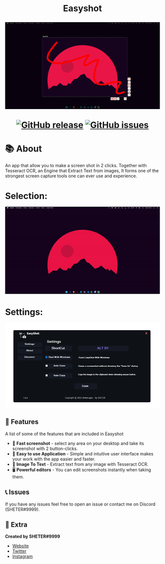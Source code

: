 <h1 align="center">
    <br>
    <p>Easyshot</p>
<img src="./ScreenShot(15).png">
    
[![GitHub release](https://img.shields.io/github/release/SHETER0/EasyShot.svg?style=for-the-badge)](https://GitHub.com/SHETER0/EasyShot/releases/) [![GitHub issues](https://img.shields.io/github/issues/SHETER0/EasyShot.svg?style=for-the-badge)](https://GitHub.com/SHETER0/EasyShot/issues/) 


</h1>

# 📚 About
An app that allow you to make a screen shot in 2 clicks. Together with Tesseract OCR, an Engine that Extract Text from images, It forms one of the strongest screen capture tools one can ever use and experience.

# Selection:
<img src="./ezgif-1-c597d804f8.gif">

# Settings:
<img src="./ScreenShot(13).png">

## 🧰 Features
A list of some of the features that are included in Easyshot
* 🚀 **Fast screenshot** - select any area on your desktop and take its screenshot with 2 button-clicks.
* 🔆 **Easy to use Application** - Simple and intuitive user interface makes your work with the app easier and faster.
* 📄 **Image To Text** - Extract text from any image with Tesseract OCR.
* 🖥️ **Powerful editors** - You can edit screenshots instantly when taking them.


## 📞 Issues
If you have any issues feel free to open an issue or contact me on Discord (SHETER#9999).

## 🧲 Extra
__Created by SHETER#9999__
* [Website](https://sheterapps.com)
* [Twitter](https://twitter.com/SHETER9)
* [Instagram](https://www.instagram.com/sheter0/)
</br>
